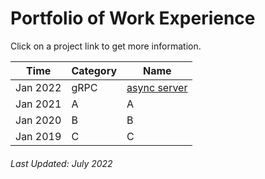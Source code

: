 # Portfolio of Work Experience

Click on a project link to get more information.


|Time|Category|Name|
|-|-|-|
|Jan 2022|gRPC|[async server](https://charleshwankong.github.io/Kaggle-and-Machine-Learning/)
|Jan 2021|A|A
|Jan 2020|B|B
|Jan 2019|C|C
###### Last Updated: July 2022
